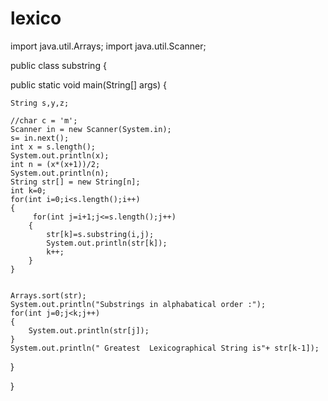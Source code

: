 # lexico
import java.util.Arrays; 
import java.util.Scanner;

public class substring {

public static void main(String[] args) {

    String s,y,z;

    //char c = 'm';
    Scanner in = new Scanner(System.in);
    s= in.next();
    int x = s.length();
    System.out.println(x);
    int n = (x*(x+1))/2;
    System.out.println(n);
    String str[] = new String[n];
    int k=0;
    for(int i=0;i<s.length();i++)
    {
         for(int j=i+1;j<=s.length();j++)
        {
            str[k]=s.substring(i,j);
            System.out.println(str[k]);
            k++;
        }
    }


    Arrays.sort(str);
    System.out.println("Substrings in alphabatical order :");
    for(int j=0;j<k;j++)
    {
        System.out.println(str[j]);
    }
    System.out.println(" Greatest  Lexicographical String is"+ str[k-1]);
}

}
